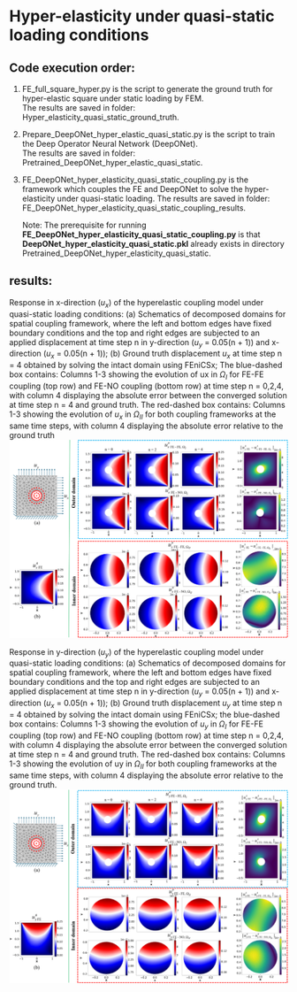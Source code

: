 # Hyper-elasticity under quasi-static loading conditions  
## Code execution order:  
1. FE_full_square_hyper.py is the script to generate the ground truth for hyper-elastic square under static loading by FEM.  
   The results are saved in folder: Hyper_elasticity_quasi_static_ground_truth.  

2. Prepare_DeepONet_hyper_elastic_quasi_static.py is the script to train the Deep Operator Neural Network (DeepONet).  
   The results are saved in folder: Pretrained_DeepONet_hyper_elastic_quasi_static.  

3. FE_DeepONet_hyper_elasticity_quasi_static_coupling.py is the framework which couples the FE and DeepONet to solve the hyper-elasticity under quasi-static loading. The results are saved in folder: FE_DeepONet_hyper_elasticity_quasi_static_coupling_results.

   Note: The prerequisite for running **FE_DeepONet_hyper_elasticity_quasi_static_coupling.py** is that **DeepONet_hyper_elasticity_quasi_static.pkl** already exists in directory Pretrained_DeepONet_hyper_elasticity_quasi_static.

## results:
Response in x-direction ($u_x$) of the hyperelastic coupling model under quasi-static loading conditions: (a) Schematics of decomposed domains for spatial coupling framework, where the left and bottom edges have fixed boundary conditions and the top and right edges are subjected to an applied displacement at time step n in y-direction ($u_y$ = 0.05(n + 1)) and x-direction ($u_x$ = 0.05(n + 1)); (b) Ground truth displacement $u_x$ at time step n = 4 obtained by solving the intact domain using FEniCSx; The blue-dashed box contains: Columns 1-3 showing the evolution of ux in $Ω_I$ for FE-FE coupling (top row) and FE-NO coupling (bottom row) at time step n = 0,2,4, with column 4 displaying the absolute error between the converged solution at time step n = 4 and ground truth. The red-dashed box contains: Columns 1-3 showing the evolution of $u_x$ in $Ω_{II}$ for both coupling frameworks at the same time steps, with column 4 displaying the absolute error relative to the ground truth
![hyper_displacement_u](https://github.com/Centrum-IntelliPhysics/Time-Marching-Neural-Operator-FE-Coupling/blob/main/Hyper-elasticity%20quasi-static%20loading/readme_figures_HP/Fig.14_hyper_u.jpg)

Response in y-direction ($u_y$) of the hyperelastic coupling model under quasi-static loading conditions: (a) Schematics of decomposed domains for spatial coupling framework, where the left and bottom edges have fixed boundary conditions and the top and right edges are subjected to an applied displacement at time step n in y-direction ($u_y$ = 0.05(n + 1)) and x-direction ($u_x$ = 0.05(n + 1)); (b) Ground truth displacement $u_y$ at time step n = 4 obtained by solving the intact domain using FEniCSx; the blue-dashed box contains: Columns 1-3 showing the evolution of $u_y$ in $Ω_I$ for FE-FE coupling (top row) and FE-NO coupling (bottom row) at time step n = 0,2,4, with column 4 displaying the absolute error between the converged solution at time step n = 4 and ground truth. The red-dashed box contains: Columns 1-3 showing the evolution of uy in $Ω_{II}$ for both coupling frameworks at the same time steps, with column 4 displaying the absolute error relative to the ground truth.
![hyper_displacement_v](https://github.com/Centrum-IntelliPhysics/Time-Marching-Neural-Operator-FE-Coupling/blob/main/Hyper-elasticity%20quasi-static%20loading/readme_figures_HP/Fig.14_hyper_v.jpg)
